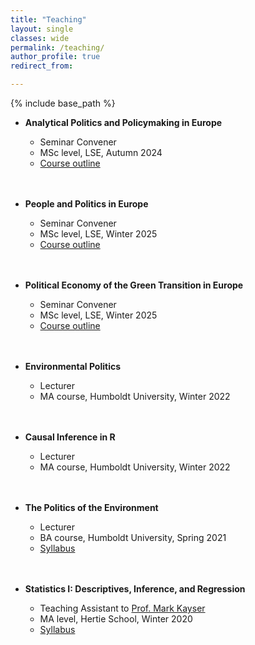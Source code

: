 ```yaml
---
title: "Teaching"
layout: single
classes: wide
permalink: /teaching/
author_profile: true
redirect_from:

---
```


{% include base_path %}
* **Analytical Politics and Policymaking in Europe** 
  * Seminar Convener
  * MSc level, LSE, Autumn 2024
  * [Course outline](https://www.lse.ac.uk/resources/calendar2020-2021/courseGuides/EU/2020_EU489.htm)
  <br>
  <br>
* **People and Politics in Europe** 
  * Seminar Convener
  * MSc level, LSE, Winter 2025
  * [Course outline](https://www.lse.ac.uk/resources/calendar2022-2023/courseGuides/EU/2022_EU4A5.htm)
  <br>
  <br>
* **Political Economy of the Green Transition in Europe** 
  * Seminar Convener
  * MSc level, LSE, Winter 2025
  * [Course outline](https://www.lse.ac.uk/resources/calendar2023-2024/courseGuides/EU/2023_EU4A7.htm)
  <br>
  <br>
* **Environmental Politics** 
  * Lecturer
  * MA course, Humboldt University, Winter 2022
  <br>
  <br>
* **Causal Inference in R** 
  * Lecturer
  * MA course, Humboldt University, Winter 2022
  <br>
  <br>

* **The Politics of the Environment** 
  * Lecturer
  * BA course, Humboldt University, Spring 2021
  * [Syllabus](https://www.dropbox.com/s/b55hfeygwowl0vc/PolEnv_Syllabus_Valentim2021.pdf?dl=0)
  <br>
  <br>

* **Statistics I: Descriptives, Inference, and Regression** 
  * Teaching Assistant to [Prof. Mark Kayser](http://mark-kayser.com/)
  * MA level, Hertie School, Winter 2020
  * [Syllabus](https://www.dropbox.com/s/t418ncrsl70v0x7/GRAD-C5_Statistics%201_Kayser.pdf?dl=0)
